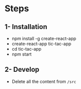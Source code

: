 # Steps

## 1- Installation

* npm install -g create-react-app
* create-react-app tic-tac-app
* cd tic-tac-app
* npm start


## 2- Develop

* Delete all the content from ```/src```